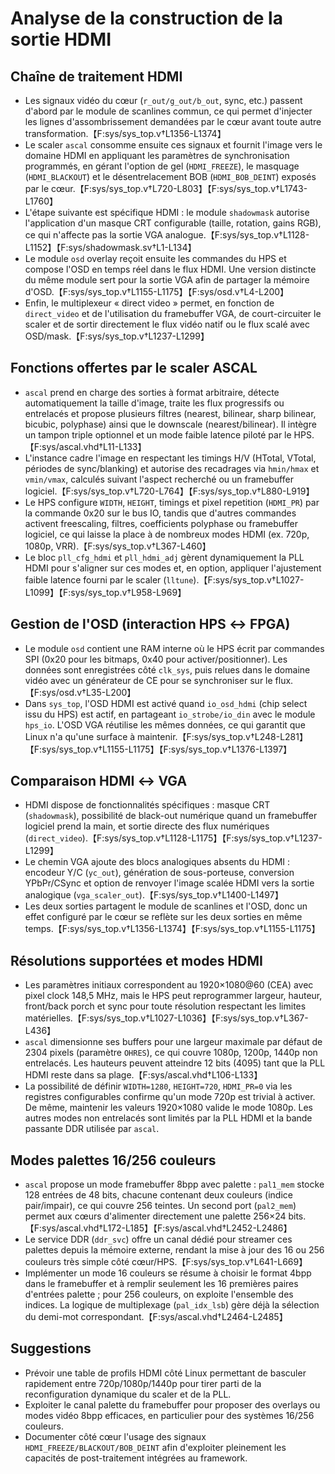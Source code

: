 # Analyse de la construction de la sortie HDMI

## Chaîne de traitement HDMI
- Les signaux vidéo du cœur (`r_out/g_out/b_out`, sync, etc.) passent d'abord par le module de scanlines commun, ce qui permet d'injecter les lignes d'assombrissement demandées par le cœur avant toute autre transformation.【F:sys/sys_top.v†L1356-L1374】
- Le scaler `ascal` consomme ensuite ces signaux et fournit l'image vers le domaine HDMI en appliquant les paramètres de synchronisation programmés, en gérant l'option de gel (`HDMI_FREEZE`), le masquage (`HDMI_BLACKOUT`) et le désentrelacement BOB (`HDMI_BOB_DEINT`) exposés par le cœur.【F:sys/sys_top.v†L720-L803】【F:sys/sys_top.v†L1743-L1760】
- L'étape suivante est spécifique HDMI : le module `shadowmask` autorise l'application d'un masque CRT configurable (taille, rotation, gains RGB), ce qui n'affecte pas la sortie VGA analogue.【F:sys/sys_top.v†L1128-L1152】【F:sys/shadowmask.sv†L1-L134】
- Le module `osd` overlay reçoit ensuite les commandes du HPS et compose l'OSD en temps réel dans le flux HDMI. Une version distincte du même module sert pour la sortie VGA afin de partager la mémoire d'OSD.【F:sys/sys_top.v†L1155-L1175】【F:sys/osd.v†L4-L200】
- Enfin, le multiplexeur « direct video » permet, en fonction de `direct_video` et de l'utilisation du framebuffer VGA, de court-circuiter le scaler et de sortir directement le flux vidéo natif ou le flux scalé avec OSD/mask.【F:sys/sys_top.v†L1237-L1299】

## Fonctions offertes par le scaler ASCAL
- `ascal` prend en charge des sorties à format arbitraire, détecte automatiquement la taille d'image, traite les flux progressifs ou entrelacés et propose plusieurs filtres (nearest, bilinear, sharp bilinear, bicubic, polyphase) ainsi que le downscale (nearest/bilinear). Il intègre un tampon triple optionnel et un mode faible latence piloté par le HPS.【F:sys/ascal.vhd†L11-L133】
- L'instance cadre l'image en respectant les timings H/V (HTotal, VTotal, périodes de sync/blanking) et autorise des recadrages via `hmin/hmax` et `vmin/vmax`, calculés suivant l'aspect recherché ou un framebuffer logiciel.【F:sys/sys_top.v†L720-L764】【F:sys/sys_top.v†L880-L919】
- Le HPS configure `WIDTH`, `HEIGHT`, timings et pixel repetition (`HDMI_PR`) par la commande 0x20 sur le bus IO, tandis que d'autres commandes activent freescaling, filtres, coefficients polyphase ou framebuffer logiciel, ce qui laisse la place à de nombreux modes HDMI (ex. 720p, 1080p, VRR).【F:sys/sys_top.v†L367-L460】
- Le bloc `pll_cfg_hdmi` et `pll_hdmi_adj` gèrent dynamiquement la PLL HDMI pour s'aligner sur ces modes et, en option, appliquer l'ajustement faible latence fourni par le scaler (`lltune`).【F:sys/sys_top.v†L1027-L1099】【F:sys/sys_top.v†L958-L969】

## Gestion de l'OSD (interaction HPS ↔ FPGA)
- Le module `osd` contient une RAM interne où le HPS écrit par commandes SPI (0x20 pour les bitmaps, 0x40 pour activer/positionner). Les données sont enregistrées côté `clk_sys`, puis relues dans le domaine vidéo avec un générateur de CE pour se synchroniser sur le flux.【F:sys/osd.v†L35-L200】
- Dans `sys_top`, l'OSD HDMI est activé quand `io_osd_hdmi` (chip select issu du HPS) est actif, en partageant `io_strobe/io_din` avec le module `hps_io`. L'OSD VGA réutilise les mêmes données, ce qui garantit que Linux n'a qu'une surface à maintenir.【F:sys/sys_top.v†L248-L281】【F:sys/sys_top.v†L1155-L1175】【F:sys/sys_top.v†L1376-L1397】

## Comparaison HDMI ↔ VGA
- HDMI dispose de fonctionnalités spécifiques : masque CRT (`shadowmask`), possibilité de black-out numérique quand un framebuffer logiciel prend la main, et sortie directe des flux numériques (`direct_video`).【F:sys/sys_top.v†L1128-L1175】【F:sys/sys_top.v†L1237-L1299】
- Le chemin VGA ajoute des blocs analogiques absents du HDMI : encodeur Y/C (`yc_out`), génération de sous-porteuse, conversion YPbPr/CSync et option de renvoyer l'image scalée HDMI vers la sortie analogique (`vga_scaler_out`).【F:sys/sys_top.v†L1400-L1497】
- Les deux sorties partagent le module de scanlines et l'OSD, donc un effet configuré par le cœur se reflète sur les deux sorties en même temps.【F:sys/sys_top.v†L1356-L1374】【F:sys/sys_top.v†L1155-L1175】

## Résolutions supportées et modes HDMI
- Les paramètres initiaux correspondent au 1920×1080@60 (CEA) avec pixel clock 148,5 MHz, mais le HPS peut reprogrammer largeur, hauteur, front/back porch et sync pour toute résolution respectant les limites matérielles.【F:sys/sys_top.v†L1027-L1036】【F:sys/sys_top.v†L367-L436】
- `ascal` dimensionne ses buffers pour une largeur maximale par défaut de 2304 pixels (paramètre `OHRES`), ce qui couvre 1080p, 1200p, 1440p non entrelacés. Les hauteurs peuvent atteindre 12 bits (4095) tant que la PLL HDMI reste dans sa plage.【F:sys/ascal.vhd†L106-L133】
- La possibilité de définir `WIDTH=1280`, `HEIGHT=720`, `HDMI_PR=0` via les registres configurables confirme qu'un mode 720p est trivial à activer. De même, maintenir les valeurs 1920×1080 valide le mode 1080p. Les autres modes non entrelacés sont limités par la PLL HDMI et la bande passante DDR utilisée par `ascal`.

## Modes palettes 16/256 couleurs
- `ascal` propose un mode framebuffer 8bpp avec palette : `pal1_mem` stocke 128 entrées de 48 bits, chacune contenant deux couleurs (indice pair/impair), ce qui couvre 256 teintes. Un second port (`pal2_mem`) permet aux cœurs d'alimenter directement une palette 256×24 bits.【F:sys/ascal.vhd†L172-L185】【F:sys/ascal.vhd†L2452-L2486】
- Le service DDR (`ddr_svc`) offre un canal dédié pour streamer ces palettes depuis la mémoire externe, rendant la mise à jour des 16 ou 256 couleurs très simple côté cœur/HPS.【F:sys/sys_top.v†L641-L669】
- Implémenter un mode 16 couleurs se résume à choisir le format 4bpp dans le framebuffer et à remplir seulement les 16 premières paires d'entrées palette ; pour 256 couleurs, on exploite l'ensemble des indices. La logique de multiplexage (`pal_idx_lsb`) gère déjà la sélection du demi-mot correspondant.【F:sys/ascal.vhd†L2464-L2485】

## Suggestions
- Prévoir une table de profils HDMI côté Linux permettant de basculer rapidement entre 720p/1080p/1440p pour tirer parti de la reconfiguration dynamique du scaler et de la PLL.
- Exploiter le canal palette du framebuffer pour proposer des overlays ou modes vidéo 8bpp efficaces, en particulier pour des systèmes 16/256 couleurs.
- Documenter côté cœur l'usage des signaux `HDMI_FREEZE/BLACKOUT/BOB_DEINT` afin d'exploiter pleinement les capacités de post-traitement intégrées au framework.
